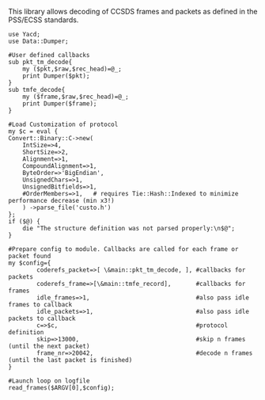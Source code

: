This library allows decoding of CCSDS frames and packets as defined in the PSS/ECSS standards.

    use Yacd;
    use Data::Dumper;

    #User defined callbacks
    sub pkt_tm_decode{
        my ($pkt,$raw,$rec_head)=@_;
        print Dumper($pkt);
    }
    sub tmfe_decode{
        my ($frame,$raw,$rec_head)=@_;
        print Dumper($frame);
    }

    #Load Customization of protocol
    my $c = eval {
    Convert::Binary::C->new(
        IntSize=>4,
        ShortSize=>2,
        Alignment=>1,
        CompoundAlignment=>1,
        ByteOrder=>'BigEndian',
        UnsignedChars=>1,
        UnsignedBitfields=>1,
        #OrderMembers=>1,   # requires Tie::Hash::Indexed to minimize performance decrease (min x3!)
        ) ->parse_file('custo.h')
    };
    if ($@) {
        die "The structure definition was not parsed properly:\n$@";
    }

    #Prepare config to module. Callbacks are called for each frame or packet found
    my $config={
            coderefs_packet=>[ \&main::pkt_tm_decode, ], #callbacks for packets
            coderefs_frame=>[\&main::tmfe_record],       #callbacks for frames
            idle_frames=>1,                              #also pass idle frames to callback
            idle_packets=>1,                             #also pass idle packets to callback
            c=>$c,                                       #protocol definition
            skip=>13000,                                 #skip n frames (until the next packet)
            frame_nr=>20042,                             #decode n frames (until the last packet is finished)
    }

    #Launch loop on logfile
    read_frames($ARGV[0],$config);

